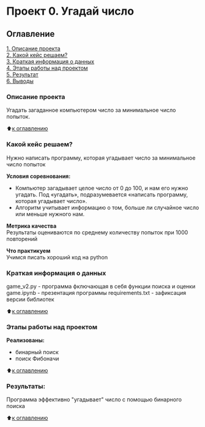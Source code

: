 # Проект 0. Угадай число

## Оглавление  
[1. Описание проекта](README.md#Описание-проекта)  
[2. Какой кейс решаем?](README.md#Какой-кейс-решаем)  
[3. Краткая информация о данных](README.md#Краткая-информация-о-данных)  
[4. Этапы работы над проектом](README.md#Этапы-работы-над-проектом)  
[5. Результат](README.md#Результат)    
[6. Выводы](README.md#Выводы) 

### Описание проекта    
Угадать загаданное компьютером число за минимальное число попыток.

:arrow_up:[к оглавлению](_)


### Какой кейс решаем?    
Нужно написать программу, которая угадывает число за минимальное число попыток

**Условия соревнования:**  
- Компьютер загадывает целое число от 0 до 100, и нам его нужно угадать. Под «угадать», подразумевается «написать программу, которая угадывает число».
- Алгоритм учитывает информацию о том, больше ли случайное число или меньше нужного нам.

**Метрика качества**     
Результаты оцениваются по среднему количеству попыток при 1000 повторений

**Что практикуем**     
Учимся писать хороший код на python


### Краткая информация о данных
game_v2.py       - программа фключающая в себя функции поиска и оценки
game.ipynb       - презентация программы 
requirements.txt - зафиксация версии библиотек
  
:arrow_up:[к оглавлению](README.md#Оглавление)


### Этапы работы над проектом  
**Реализованы:**
- бинарный поиск 
- поиск Фибоначи

:arrow_up:[к оглавлению](README.md#Оглавление)


### Результаты:  
Программа эффективно "угадывает" число с помощью бинарного поиска 

:arrow_up:[к оглавлению](README.md#Оглавление)




